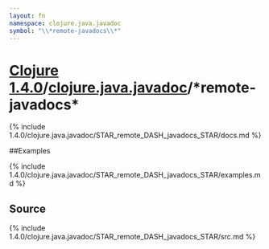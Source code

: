 ```yaml
---
layout: fn
namespace: clojure.java.javadoc
symbol: "\\*remote-javadocs\\*"
---
```


# [Clojure 1.4.0](../../)/[clojure.java.javadoc](../)/\*remote-javadocs\*

{% include 1.4.0/clojure.java.javadoc/STAR_remote_DASH_javadocs_STAR/docs.md %}

##Examples

{% include 1.4.0/clojure.java.javadoc/STAR_remote_DASH_javadocs_STAR/examples.md %}
## Source
{% include 1.4.0/clojure.java.javadoc/STAR_remote_DASH_javadocs_STAR/src.md %}

